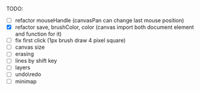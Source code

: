 TODO:
- [ ] refactor mouseHandle (canvasPan can change last mouse position)
- [x] refactor save, brushColor, color (canvas import both document element and function for it)
- [ ] fix first click (1px brush draw 4 pixel square)
- [ ] canvas size
- [ ] erasing
- [ ] lines by shift key
- [ ] layers
- [ ] undo\redo
- [ ] minimap
